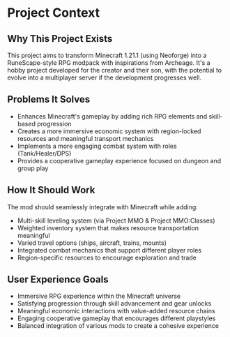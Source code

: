 # Project Context

## Why This Project Exists
This project aims to transform Minecraft 1.21.1 (using Neoforge) into a RuneScape-style RPG modpack with inspirations from Archeage. It's a hobby project developed for the creator and their son, with the potential to evolve into a multiplayer server if the development progresses well.

## Problems It Solves
- Enhances Minecraft's gameplay by adding rich RPG elements and skill-based progression
- Creates a more immersive economic system with region-locked resources and meaningful transport mechanics
- Implements a more engaging combat system with roles (Tank/Healer/DPS)
- Provides a cooperative gameplay experience focused on dungeon and group play

## How It Should Work
The mod should seamlessly integrate with Minecraft while adding:
- Multi-skill leveling system (via Project MMO & Project MMO:Classes)
- Weighted inventory system that makes resource transportation meaningful
- Varied travel options (ships, aircraft, trains, mounts)
- Integrated combat mechanics that support different player roles
- Region-specific resources to encourage exploration and trade

## User Experience Goals
- Immersive RPG experience within the Minecraft universe
- Satisfying progression through skill advancement and gear unlocks
- Meaningful economic interactions with value-added resource chains
- Engaging cooperative gameplay that encourages different playstyles
- Balanced integration of various mods to create a cohesive experience 